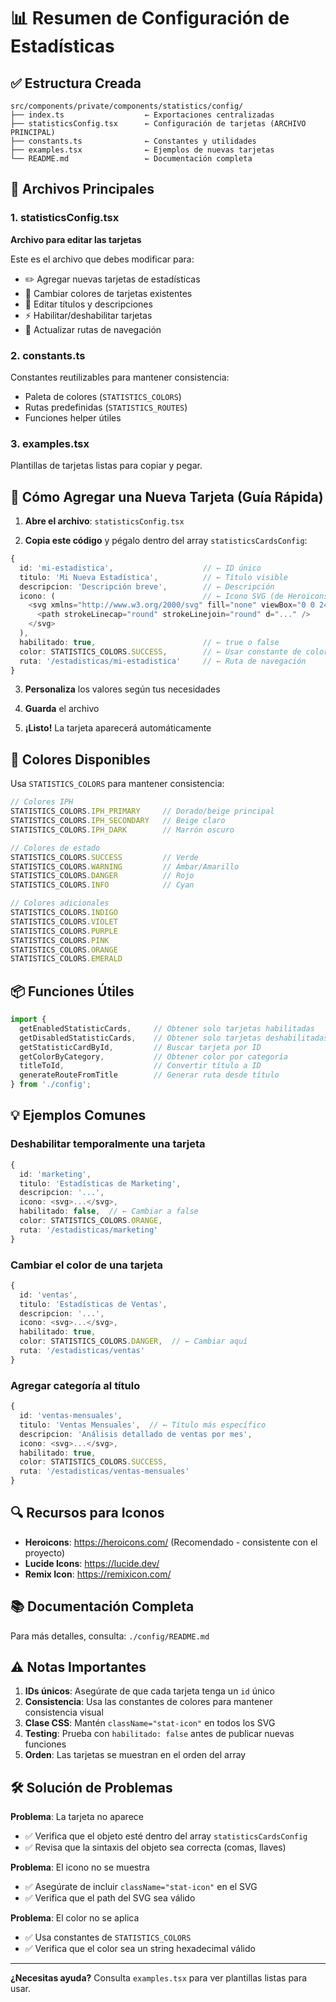 # 📊 Resumen de Configuración de Estadísticas

## ✅ Estructura Creada

```
src/components/private/components/statistics/config/
├── index.ts                  ← Exportaciones centralizadas
├── statisticsConfig.tsx      ← Configuración de tarjetas (ARCHIVO PRINCIPAL)
├── constants.ts              ← Constantes y utilidades
├── examples.tsx              ← Ejemplos de nuevas tarjetas
└── README.md                 ← Documentación completa
```

## 🎯 Archivos Principales

### 1. **statisticsConfig.tsx** 
**Archivo para editar las tarjetas**

Este es el archivo que debes modificar para:
- ✏️ Agregar nuevas tarjetas de estadísticas
- 🎨 Cambiar colores de tarjetas existentes
- 📝 Editar títulos y descripciones
- ⚡ Habilitar/deshabilitar tarjetas
- 🔗 Actualizar rutas de navegación

### 2. **constants.ts**
Constantes reutilizables para mantener consistencia:
- Paleta de colores (`STATISTICS_COLORS`)
- Rutas predefinidas (`STATISTICS_ROUTES`)
- Funciones helper útiles

### 3. **examples.tsx**
Plantillas de tarjetas listas para copiar y pegar.

## 🚀 Cómo Agregar una Nueva Tarjeta (Guía Rápida)

1. **Abre el archivo**: `statisticsConfig.tsx`

2. **Copia este código** y pégalo dentro del array `statisticsCardsConfig`:

```typescript
{
  id: 'mi-estadistica',                    // ← ID único
  titulo: 'Mi Nueva Estadística',          // ← Título visible
  descripcion: 'Descripción breve',        // ← Descripción
  icono: (                                 // ← Icono SVG (de Heroicons)
    <svg xmlns="http://www.w3.org/2000/svg" fill="none" viewBox="0 0 24 24" strokeWidth={1.5} stroke="currentColor" className="stat-icon">
      <path strokeLinecap="round" strokeLinejoin="round" d="..." />
    </svg>
  ),
  habilitado: true,                        // ← true o false
  color: STATISTICS_COLORS.SUCCESS,        // ← Usar constante de color
  ruta: '/estadisticas/mi-estadistica'     // ← Ruta de navegación
}
```

3. **Personaliza** los valores según tus necesidades

4. **Guarda** el archivo

5. **¡Listo!** La tarjeta aparecerá automáticamente

## 🎨 Colores Disponibles

Usa `STATISTICS_COLORS` para mantener consistencia:

```typescript
// Colores IPH
STATISTICS_COLORS.IPH_PRIMARY     // Dorado/beige principal
STATISTICS_COLORS.IPH_SECONDARY   // Beige claro
STATISTICS_COLORS.IPH_DARK        // Marrón oscuro

// Colores de estado
STATISTICS_COLORS.SUCCESS         // Verde
STATISTICS_COLORS.WARNING         // Ámbar/Amarillo
STATISTICS_COLORS.DANGER          // Rojo
STATISTICS_COLORS.INFO            // Cyan

// Colores adicionales
STATISTICS_COLORS.INDIGO
STATISTICS_COLORS.VIOLET
STATISTICS_COLORS.PURPLE
STATISTICS_COLORS.PINK
STATISTICS_COLORS.ORANGE
STATISTICS_COLORS.EMERALD
```

## 📦 Funciones Útiles

```typescript
import { 
  getEnabledStatisticCards,     // Obtener solo tarjetas habilitadas
  getDisabledStatisticCards,    // Obtener solo tarjetas deshabilitadas
  getStatisticCardById,         // Buscar tarjeta por ID
  getColorByCategory,           // Obtener color por categoría
  titleToId,                    // Convertir título a ID
  generateRouteFromTitle        // Generar ruta desde título
} from './config';
```

## 💡 Ejemplos Comunes

### Deshabilitar temporalmente una tarjeta

```typescript
{
  id: 'marketing',
  titulo: 'Estadísticas de Marketing',
  descripcion: '...',
  icono: <svg>...</svg>,
  habilitado: false,  // ← Cambiar a false
  color: STATISTICS_COLORS.ORANGE,
  ruta: '/estadisticas/marketing'
}
```

### Cambiar el color de una tarjeta

```typescript
{
  id: 'ventas',
  titulo: 'Estadísticas de Ventas',
  descripcion: '...',
  icono: <svg>...</svg>,
  habilitado: true,
  color: STATISTICS_COLORS.DANGER,  // ← Cambiar aquí
  ruta: '/estadisticas/ventas'
}
```

### Agregar categoría al título

```typescript
{
  id: 'ventas-mensuales',
  titulo: 'Ventas Mensuales',  // ← Título más específico
  descripcion: 'Análisis detallado de ventas por mes',
  icono: <svg>...</svg>,
  habilitado: true,
  color: STATISTICS_COLORS.SUCCESS,
  ruta: '/estadisticas/ventas-mensuales'
}
```

## 🔍 Recursos para Iconos

- **Heroicons**: https://heroicons.com/ (Recomendado - consistente con el proyecto)
- **Lucide Icons**: https://lucide.dev/
- **Remix Icon**: https://remixicon.com/

## 📚 Documentación Completa

Para más detalles, consulta: `./config/README.md`

## ⚠️ Notas Importantes

1. **IDs únicos**: Asegúrate de que cada tarjeta tenga un `id` único
2. **Consistencia**: Usa las constantes de colores para mantener consistencia visual
3. **Clase CSS**: Mantén `className="stat-icon"` en todos los SVG
4. **Testing**: Prueba con `habilitado: false` antes de publicar nuevas funciones
5. **Orden**: Las tarjetas se muestran en el orden del array

## 🛠️ Solución de Problemas

**Problema**: La tarjeta no aparece
- ✅ Verifica que el objeto esté dentro del array `statisticsCardsConfig`
- ✅ Revisa que la sintaxis del objeto sea correcta (comas, llaves)

**Problema**: El icono no se muestra
- ✅ Asegúrate de incluir `className="stat-icon"` en el SVG
- ✅ Verifica que el path del SVG sea válido

**Problema**: El color no se aplica
- ✅ Usa constantes de `STATISTICS_COLORS`
- ✅ Verifica que el color sea un string hexadecimal válido

---

**¿Necesitas ayuda?** Consulta `examples.tsx` para ver plantillas listas para usar.
